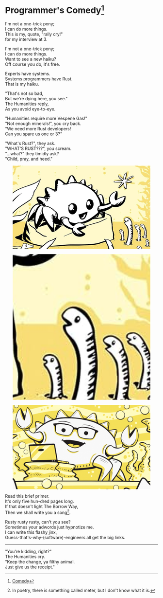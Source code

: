 # Programmer's Comedy[^disclaimer]

I'm not a one-trick pony;  
I can do more things.  
This is my, quote, "rally cry!"  
for my interview at 3. 

I'm not a one-trick pony;  
I can do more things.  
Want to see a new haiku?  
Off course you do, it's free.  

Experts have systems.  
Systems programmers have Rust.  
That is my haiku.  

"That's not so bad,  
But we're dying here, you see."  
The Humanities reply,  
As you avoid eye-to-eye.  

"Humanities require more Vespene Gas!"  
"Not enough minerals!", you cry back.  
"We need more Rust developers!  
Can you spare us one or 3?"  

"What's Rust?", they ask.  
"WHAT'S RUST???", you scream.  
"...what?" they timidly ask?  
"Child, pray, and heed."

<img src = "/blog/assets/programmers-comedy/rust-crab1.png" style="display: block; margin: auto; width: 90%" />
<br>
<img src = "/blog/assets/programmers-comedy/babies.png" style="display: block; margin: auto; width: 90%" />
<br>
<img src = "/blog/assets/programmers-comedy/rust-crab2.png" style="display: block; margin: auto; width: 90%" />

Read this brief primer.  
It's only five hun-dred pages long.  
If that doesn't light The Borrow Way,  
Then we shall write you a song[^meter].

Rusty rusty rusty, can't you see?  
Sometimes your adwords just hypnotize me.  
I can write this flashy jinx,  
Guess-that's-why-(software)-engineers all get the big links.  

---

"You're kidding, right?"  
The Humanities cry.  
"Keep the change, ya filthy animal.  
Just give us the receipt."  

[^disclaimer]: [Comedy](https://www.merriam-webster.com/dictionary/comedy)

[^meter]: In poetry, there is something called meter, but I don't know what it is.